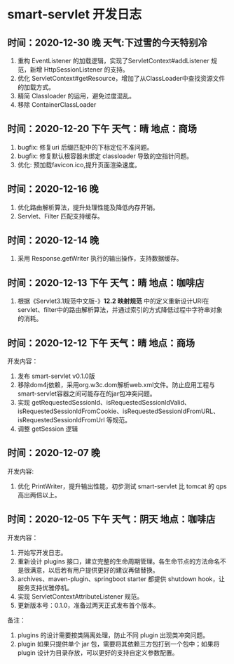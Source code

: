 # smart-servlet 开发日志
## 时间：2020-12-30 晚 天气:下过雪的今天特别冷
1. 重构 EventListener 的加载逻辑，实现了ServletContext#addListener 规范，新增 HttpSessionListener 的支持。
2. 优化 ServletContext#getResource，增加了从ClassLoader中查找资源文件的加载方式。
3. 精简 Classloader 的运用，避免过度混乱。
4. 移除 ContainerClassLoader

## 时间：2020-12-20 下午 天气：晴 地点：商场
1. bugfix: 修复uri 后缀匹配中的下标定位不准问题。
2. bugfix: 修复默认根容器未绑定 classloader 导致的空指针问题。
3. 优化: 预加载favicon.ico,提升页面渲染速度。

## 时间：2020-12-16 晚
1. 优化路由解析算法，提升处理性能及降低内存开销。
2. Servlet、Filter 匹配支持缓存。

## 时间：2020-12-14 晚
1. 采用 Response.getWriter 执行的输出操作，支持数据缓存。

## 时间：2020-12-13 下午 天气：晴 地点：咖啡店
1. 根据《Servlet3.1规范中文版-》**12.2 映射规范** 中的定义重新设计URI在servlet、filter中的路由解析算法，并通过索引的方式降低过程中字符串对象的消耗。

## 时间：2020-12-12 下午 天气：晴 地点：商场
开发内容：
1. 发布 smart-servlet v0.1.0版
2. 移除dom4j依赖，采用org.w3c.dom解析web.xml文件。防止应用工程与smart-servlet容器之间可能存在的jar包冲突问题。
3. 实现 getRequestedSessionId、isRequestedSessionIdValid、isRequestedSessionIdFromCookie、isRequestedSessionIdFromURL、isRequestedSessionIdFromUrl 等规范。
4. 调整 getSession 逻辑

## 时间：2020-12-07 晚 
开发内容:
1. 优化 PrintWriter，提升输出性能，初步测试 smart-servlet 比 tomcat 的 qps 高出两倍以上。

## 时间：2020-12-05 下午 天气：阴天 地点：咖啡店 
开发内容：
1. 开始写开发日志。
2. 重新设计 plugins 接口，建立完整的生命周期管理。各生命节点的方法命名不是很满意，以后若有用户提供更好的建议再做替换。
3. archives、maven-plugin、springboot starter 都提供 shutdown hook，让服务支持优雅停机。
4. 实现 ServletContextAttributeListener 规范。
5. 更新版本号：0.1.0，准备过两天正式发布首个版本。

备注：
1. plugins 的设计需要按类隔离处理，防止不同 plugin 出现类冲突问题。
2. plugin 如果只提供单个 jar 包，需要将其依赖三方包打到一个包中；如果将 plugin 设计为目录存放，可以更好的支持自定义参数配置。

